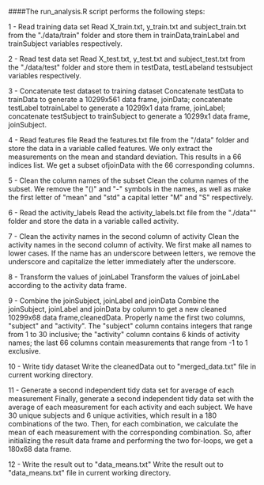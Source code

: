 

####The run_analysis.R script performs the following steps:

1 - Read training data set
Read X_train.txt, y_train.txt and subject_train.txt from the "./data/train" folder and store them in trainData,trainLabel and trainSubject variables respectively.

2 - Read test data set
Read X_test.txt, y_test.txt and subject_test.txt from the "./data/test" folder and store them in testData, testLabeland testsubject variables respectively.

3 - Concatenate test dataset to training dataset
Concatenate testData to trainData to generate a 10299x561 data frame, joinData; concatenate testLabel totrainLabel to generate a 10299x1 data frame, joinLabel; concatenate testSubject to trainSubject to generate a 10299x1 data frame, joinSubject.

4 - Read features file
Read the features.txt file from the "/data" folder and store the data in a variable called features. We only extract the measurements on the mean and standard deviation. This results in a 66 indices list. We get a subset ofjoinData with the 66 corresponding columns.

5 - Clean the column names of the subset
Clean the column names of the subset. We remove the "()" and "-" symbols in the names, as well as make the first letter of "mean" and "std" a capital letter "M" and "S" respectively.

6 - Read the activity_labels
Read the activity_labels.txt file from the "./data"" folder and store the data in a variable called activity.

7 - Clean the activity names in the second column of activity
Clean the activity names in the second column of activity. We first make all names to lower cases. If the name has an underscore between letters, we remove the underscore and capitalize the letter immediately after the underscore.

8 - Transform the values of joinLabel
Transform the values of joinLabel according to the activity data frame.

9 - Combine the joinSubject, joinLabel and joinData
Combine the joinSubject, joinLabel and joinData by column to get a new cleaned 10299x68 data frame,cleanedData. Properly name the first two columns, "subject" and "activity". The "subject" column contains integers that range from 1 to 30 inclusive; the "activity" column contains 6 kinds of activity names; the last 66 columns contain measurements that range from -1 to 1 exclusive.

10 - Write tidy dataset
Write the cleanedData out to "merged_data.txt" file in current working directory.

11 - Generate a second independent tidy data set for average of each measurement
Finally, generate a second independent tidy data set with the average of each measurement for each activity and each subject. We have 30 unique subjects and 6 unique activities, which result in a 180 combinations of the two. Then, for each combination, we calculate the mean of each measurement with the corresponding combination. So, after initializing the result data frame and performing the two for-loops, we get a 180x68 data frame.

12 - Write the result out to "data_means.txt"
Write the result out to "data_means.txt" file in current working directory.

